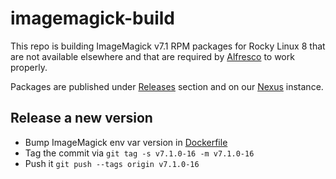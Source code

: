 # imagemagick-build

This repo is building ImageMagick v7.1 RPM packages for Rocky Linux 8 that are
not available elsewhere and that are required by
[Alfresco](https://docs.alfresco.com/content-services/latest/support/) to work properly.

Packages are published under [Releases](https://github.com/Alfresco/imagemagick-build/releases) section and on our [Nexus](https://nexus.alfresco.com/nexus/service/local/repositories/thirdparty/content/org/imagemagick/imagemagick-distribution/) instance.

## Release a new version

* Bump ImageMagick env var version in [Dockerfile](https://github.com/Alfresco/imagemagick-build/blob/main/.github/actions/rockylinux-build/Dockerfile#L3)
* Tag the commit via `git tag -s v7.1.0-16 -m v7.1.0-16`
* Push it `git push --tags origin v7.1.0-16`
